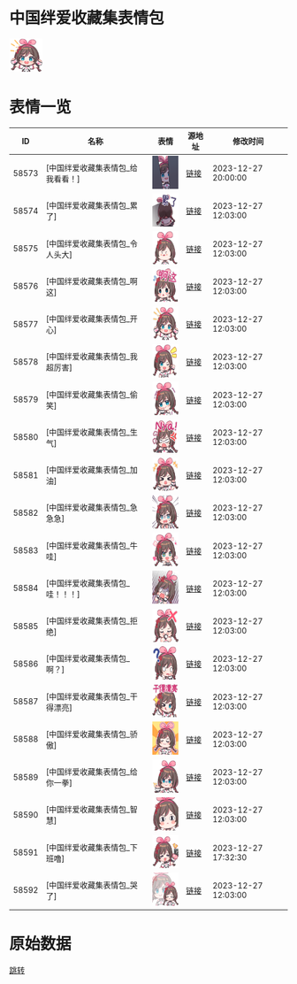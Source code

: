 # 中国绊爱收藏集表情包

<img src="./cover.png" height="60" alt="cover" />

# 表情一览

|ID|名称|表情|源地址|修改时间|
|----|----|----|----|----|
|58573|[中国绊爱收藏集表情包_给我看看！]|<img src="./pic/058573_%5B中国绊爱收藏集表情包_给我看看！%5D.png" height="60" alt="给我看看！"/>|[链接](https://i0.hdslb.com/bfs/garb/03958b01a462aa5b7c12b547749008cec0d35fcf.png)|2023-12-27 20:00:00|
|58574|[中国绊爱收藏集表情包_累了]|<img src="./pic/058574_%5B中国绊爱收藏集表情包_累了%5D.png" height="60" alt="累了"/>|[链接](https://i0.hdslb.com/bfs/garb/8318365b79fa928713a196c29d3993244d3f8712.png)|2023-12-27 12:03:00|
|58575|[中国绊爱收藏集表情包_令人头大]|<img src="./pic/058575_%5B中国绊爱收藏集表情包_令人头大%5D.png" height="60" alt="令人头大"/>|[链接](https://i0.hdslb.com/bfs/garb/c340889459efc42c9a8869a8c0c25da2a03c9e65.png)|2023-12-27 12:03:00|
|58576|[中国绊爱收藏集表情包_啊这]|<img src="./pic/058576_%5B中国绊爱收藏集表情包_啊这%5D.png" height="60" alt="啊这"/>|[链接](https://i0.hdslb.com/bfs/garb/d5f69e57e17ab794147141d36c7abd4004bc5f5b.png)|2023-12-27 12:03:00|
|58577|[中国绊爱收藏集表情包_开心]|<img src="./pic/058577_%5B中国绊爱收藏集表情包_开心%5D.png" height="60" alt="开心"/>|[链接](https://i0.hdslb.com/bfs/garb/f11f815818504587862f0626d0fee555bb5f1f2d.png)|2023-12-27 12:03:00|
|58578|[中国绊爱收藏集表情包_我超厉害]|<img src="./pic/058578_%5B中国绊爱收藏集表情包_我超厉害%5D.png" height="60" alt="我超厉害"/>|[链接](https://i0.hdslb.com/bfs/garb/efcfcff76ec228f1b35ef86392ae594e1d6e5c02.png)|2023-12-27 12:03:00|
|58579|[中国绊爱收藏集表情包_偷笑]|<img src="./pic/058579_%5B中国绊爱收藏集表情包_偷笑%5D.png" height="60" alt="偷笑"/>|[链接](https://i0.hdslb.com/bfs/garb/2068e0283f83a76293e88553ca9af9353bf0a27e.png)|2023-12-27 12:03:00|
|58580|[中国绊爱收藏集表情包_生气]|<img src="./pic/058580_%5B中国绊爱收藏集表情包_生气%5D.png" height="60" alt="生气"/>|[链接](https://i0.hdslb.com/bfs/garb/b1c3215437ce2bd5cea6713b284b88a75975349f.png)|2023-12-27 12:03:00|
|58581|[中国绊爱收藏集表情包_加油]|<img src="./pic/058581_%5B中国绊爱收藏集表情包_加油%5D.png" height="60" alt="加油"/>|[链接](https://i0.hdslb.com/bfs/garb/cb63b5df77f71d53678f98b830c4062ff99dc756.png)|2023-12-27 12:03:00|
|58582|[中国绊爱收藏集表情包_急急急]|<img src="./pic/058582_%5B中国绊爱收藏集表情包_急急急%5D.png" height="60" alt="急急急"/>|[链接](https://i0.hdslb.com/bfs/garb/872f0d20d0ef6644475aaafef086a567c0401f3a.png)|2023-12-27 12:03:00|
|58583|[中国绊爱收藏集表情包_牛哇]|<img src="./pic/058583_%5B中国绊爱收藏集表情包_牛哇%5D.png" height="60" alt="牛哇"/>|[链接](https://i0.hdslb.com/bfs/garb/afac02e51fb8420178c480c1edde3f24597a5bfc.png)|2023-12-27 12:03:00|
|58584|[中国绊爱收藏集表情包_哇！！！]|<img src="./pic/058584_%5B中国绊爱收藏集表情包_哇！！！%5D.png" height="60" alt="哇！！！"/>|[链接](https://i0.hdslb.com/bfs/garb/58f73456cdacd32a705e219fabbc8bae1a593b09.png)|2023-12-27 12:03:00|
|58585|[中国绊爱收藏集表情包_拒绝]|<img src="./pic/058585_%5B中国绊爱收藏集表情包_拒绝%5D.png" height="60" alt="拒绝"/>|[链接](https://i0.hdslb.com/bfs/garb/af39f784263cee1de0df591b1f853549ff9b9db2.png)|2023-12-27 12:03:00|
|58586|[中国绊爱收藏集表情包_啊？]|<img src="./pic/058586_%5B中国绊爱收藏集表情包_啊？%5D.png" height="60" alt="啊？"/>|[链接](https://i0.hdslb.com/bfs/garb/c30622cfe1892d9f1caea4f312157b72ba6d20a3.png)|2023-12-27 12:03:00|
|58587|[中国绊爱收藏集表情包_干得漂亮]|<img src="./pic/058587_%5B中国绊爱收藏集表情包_干得漂亮%5D.png" height="60" alt="干得漂亮"/>|[链接](https://i0.hdslb.com/bfs/garb/c34b64574e5e9a68b4c0b646b8a27ccf531f22dd.png)|2023-12-27 12:03:00|
|58588|[中国绊爱收藏集表情包_骄傲]|<img src="./pic/058588_%5B中国绊爱收藏集表情包_骄傲%5D.png" height="60" alt="骄傲"/>|[链接](https://i0.hdslb.com/bfs/garb/ee8bfeb139a8025a484d301bf8ef7758ed73be9f.png)|2023-12-27 12:03:00|
|58589|[中国绊爱收藏集表情包_给你一拳]|<img src="./pic/058589_%5B中国绊爱收藏集表情包_给你一拳%5D.png" height="60" alt="给你一拳"/>|[链接](https://i0.hdslb.com/bfs/garb/5efd6902b0d8e44c77d9121f726d0a3de8eb261f.png)|2023-12-27 12:03:00|
|58590|[中国绊爱收藏集表情包_智慧]|<img src="./pic/058590_%5B中国绊爱收藏集表情包_智慧%5D.png" height="60" alt="智慧"/>|[链接](https://i0.hdslb.com/bfs/garb/9f1478fb1beb6a7b368053bd537d1ee9b272512b.png)|2023-12-27 12:03:00|
|58591|[中国绊爱收藏集表情包_下班噜]|<img src="./pic/058591_%5B中国绊爱收藏集表情包_下班噜%5D.png" height="60" alt="下班噜"/>|[链接](https://i0.hdslb.com/bfs/garb/51e5e2dba59715d88f0262a8ff87c8adbc2b0595.png)|2023-12-27 17:32:30|
|58592|[中国绊爱收藏集表情包_哭了]|<img src="./pic/058592_%5B中国绊爱收藏集表情包_哭了%5D.png" height="60" alt="哭了"/>|[链接](https://i0.hdslb.com/bfs/garb/52cf7d23f38bcc6b39bcec9b84011afc65dfa99e.png)|2023-12-27 12:03:00|

# 原始数据

[跳转](./raw.json)

